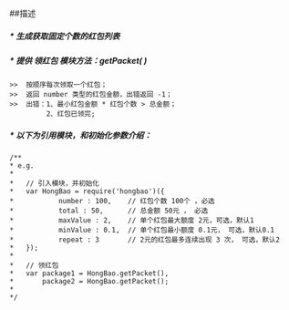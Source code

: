 ##描述
 ##### * 生成获取固定个数的红包列表
 ##### * 提供 领红包 模块方法：getPacket( )
    >>  按顺序每次领取一个红包；
	>>  返回 number 类型的红包金额，出错返回 -1；
	>>  出错：1、最小红包金额 * 红包个数 > 总金额；
             2、红包已领完;
 ##### * 以下为引用模块，和初始化参数介绍：
```
/**
* e.g. 
*
*   // 引入模块，并初始化
*	var HongBao = require('hongbao')({
*			number : 100,    // 红包个数 100个 ，必选
*			total : 50,      // 总金额 50元 ， 必选
*			maxValue : 2,    // 单个红包最大额度 2元，可选，默认1
*			minValue : 0.1,  // 单个红包最小额度 0.1元， 可选，默认0.1
*			repeat : 3       // 2元的红包最多连续出现 3 次， 可选，默认2
*	});
*   
*   // 领红包
*   var package1 = HongBao.getPacket(),
*		package2 = HongBao.getPacket();
*
*/
```